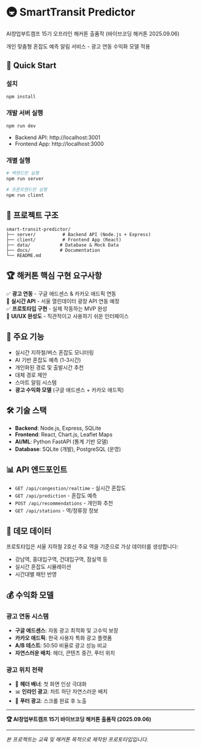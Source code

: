 # 🚇 SmartTransit Predictor

AI창업부트캠프 15기 오프라인 해커톤 출품작 (바이브코딩 해커톤 2025.09.06)

개인 맞춤형 혼잡도 예측 알림 서비스 - 광고 연동 수익화 모델 적용

## 🚀 Quick Start

### 설치
```bash
npm install
```

### 개발 서버 실행
```bash
npm run dev
```

- Backend API: http://localhost:3001
- Frontend App: http://localhost:3000

### 개별 실행
```bash
# 백엔드만 실행
npm run server

# 프론트엔드만 실행  
npm run client
```

## 📁 프로젝트 구조

```
smart-transit-predictor/
├── server/          # Backend API (Node.js + Express)
├── client/          # Frontend App (React)
├── data/           # Database & Mock Data
├── docs/           # Documentation
└── README.md
```

## 🏆 해커톤 핵심 구현 요구사항

✅ **광고 연동** - 구글 애드센스 & 카카오 애드픽 연동  
🔄 **실시간 API** - 서울 열린데이터 광장 API 연동 예정  
✅ **프로토타입 구현** - 실제 작동하는 MVP 완성  
🎨 **UI/UX 완성도** - 직관적이고 사용하기 쉬운 인터페이스  

## 🎯 주요 기능

- 실시간 지하철/버스 혼잡도 모니터링
- AI 기반 혼잡도 예측 (1-3시간)
- 개인화된 경로 및 출발시간 추천
- 대체 경로 제안
- 스마트 알림 시스템
- **광고 수익화 모델** (구글 애드센스 + 카카오 애드픽)

## 🛠️ 기술 스택

- **Backend**: Node.js, Express, SQLite
- **Frontend**: React, Chart.js, Leaflet Maps
- **AI/ML**: Python FastAPI (통계 기반 모델)
- **Database**: SQLite (개발), PostgreSQL (운영)

## 📊 API 엔드포인트

- `GET /api/congestion/realtime` - 실시간 혼잡도
- `GET /api/prediction` - 혼잡도 예측
- `POST /api/recommendations` - 개인화 추천
- `GET /api/stations` - 역/정류장 정보

## 🎨 데모 데이터

프로토타입은 서울 지하철 2호선 주요 역을 기준으로 가상 데이터를 생성합니다:
- 강남역, 홍대입구역, 건대입구역, 잠실역 등
- 실시간 혼잡도 시뮬레이션
- 시간대별 패턴 반영

## 💰 수익화 모델

### 광고 연동 시스템
- **구글 애드센스**: 자동 광고 최적화 및 고수익 보장
- **카카오 애드픽**: 한국 사용자 특화 광고 플랫폼
- **A/B 테스트**: 50:50 비율로 광고 성능 비교
- **자연스러운 배치**: 헤더, 콘텐츠 중간, 푸터 위치

### 광고 위치 전략
- 📱 **헤더 배너**: 첫 화면 인상 극대화
- 📊 **인라인 광고**: 차트 하단 자연스러운 배치
- 🔽 **푸터 광고**: 스크롤 완료 후 노출

---

**🏆 AI창업부트캠프 15기 바이브코딩 해커톤 출품작 (2025.09.06)**

---

*본 프로젝트는 교육 및 해커톤 목적으로 제작된 프로토타입입니다.*